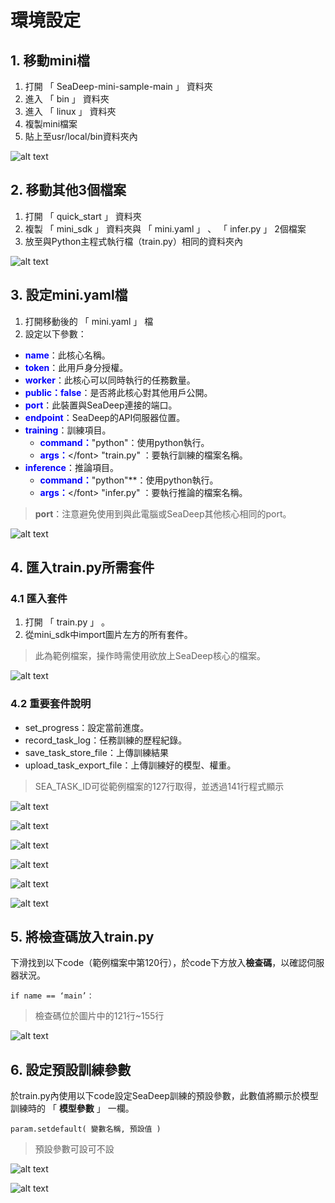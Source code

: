 # 環境設定

## 1. 移動mini檔

1. 打開 「 SeaDeep-mini-sample-main 」 資料夾
2. 進入 「 bin 」 資料夾
3. 進入 「 linux 」 資料夾
4. 複製mini檔案
5. 貼上至usr/local/bin資料夾內

![alt text](image.png)

## 2. 移動其他3個檔案

1. 打開 「 quick\_start 」 資料夾
2. 複製 「 mini\_sdk 」 資料夾與 「 mini.yaml 」 、 「 infer.py 」 2個檔案
3. 放至與Python主程式執行檔（train.py）相同的資料夾內

![alt text](image-1.png)

## 3. 設定mini.yaml檔

1. 打開移動後的 「 mini.yaml 」 檔
2. 設定以下參數：

* <font color="blue">**name**</font>：此核心名稱。
* <font color="blue">**token**</font>：此用戶身分授權。
* <font color="blue">**worker**</font>：此核心可以同時執行的任務數量。
* <font color="blue">**public：false**</font>：是否將此核心對其他用戶公開。
* <font color="blue">**port**</font>：此裝置與SeaDeep連接的端口。
* <font color="blue">**endpoint**</font>：SeaDeep的API伺服器位置。
* <font color="blue">**training**</font>：訓練項目。
  * <font color="blue">**command：**</font>"python"</font>：使用python執行。
  * <font color="blue">**args：**</font>\</font>&#x20;"train.py"</font>&#x20;</font>：要執行訓練的檔案名稱。
* <font color="blue">**inference**</font>：推論項目。
  * <font color="blue">**command：**</font>"python"**</font>：使用python執行。
  * <font color="blue">**args：**</font>\</font>&#x20;"infer.py"</font>&#x20;</font>：要執行推論的檔案名稱。

> **port**：注意避免使用到與此電腦或SeaDeep其他核心相同的port。

![alt text](image-2.png)

## 4. 匯入train.py所需套件

### 4.1 匯入套件

1. 打開 「 train.py 」 。
2. 從mini\_sdk中import圖片左方的所有套件。

> 此為範例檔案，操作時需使用欲放上SeaDeep核心的檔案。

![alt text](image-3.png)

### 4.2 重要套件說明

* set\_progress：設定當前進度。
* record\_task\_log：任務訓練的歷程紀錄。
* save\_task\_store\_file：上傳訓練結果
* upload\_task\_export\_file：上傳訓練好的模型、權重。

> SEA\_TASK\_ID可從範例檔案的127行取得，並透過141行程式顯示

![alt text](image-4.png)

![alt text](image-5.png)



![alt text](image-6.png)

![alt text](image-7.png)

![alt text](image-8.png)

![alt text](image-9.png)

## 5. 將檢查碼放入train.py

下滑找到以下code（範例檔案中第120行），於code下方放入**檢查碼**，以確認伺服器狀況。

```
if name == ‘main’：
```

> 檢查碼位於圖片中的121行\~155行

![alt text](image-10.png)

## 6. 設定預設訓練參數

於train.py內使用以下code設定SeaDeep訓練的預設參數，此數值將顯示於模型訓練時的 「 **模型參數** 」 一欄。

```
param.setdefault( 變數名稱, 預設值 )
```

> 預設參數可設可不設

![alt text](image-11.png)

![alt text](image-12.png)
